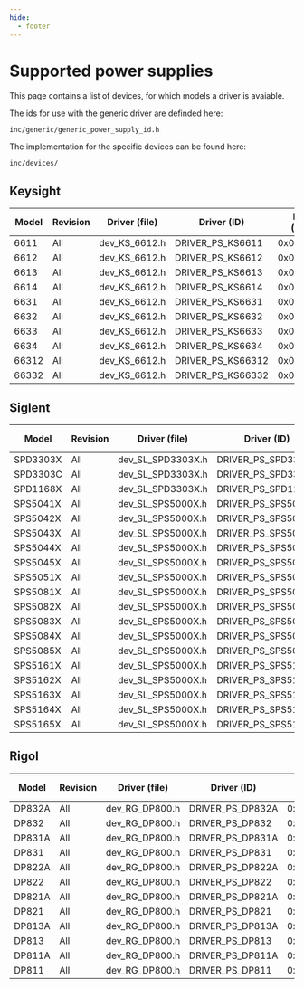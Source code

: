 ```yaml
---
hide:
  - footer
---
```



# Supported power supplies

This page contains a list of devices, for which models a driver is avaiable.

The ids for use with the generic driver are definded here:
```
inc/generic/generic_power_supply_id.h
```

The implementation for the specific devices can be found here:
```
inc/devices/
```

## Keysight

| Model    | Revision | Driver (file)     | Driver (ID)         | Driver (value)  |
| -----    | -------- | -------------     | --------------      | --------------- | 
| 6611     | All      | dev_KS_6612.h     | DRIVER_PS_KS6611    | 0x00010000      |
| 6612     | All      | dev_KS_6612.h     | DRIVER_PS_KS6612    | 0x00010001      |
| 6613     | All      | dev_KS_6612.h     | DRIVER_PS_KS6613    | 0x00010002      |
| 6614     | All      | dev_KS_6612.h     | DRIVER_PS_KS6614    | 0x00010003      |
| 6631     | All      | dev_KS_6612.h     | DRIVER_PS_KS6631    | 0x00010004      |
| 6632     | All      | dev_KS_6612.h     | DRIVER_PS_KS6632    | 0x00010005      |
| 6633     | All      | dev_KS_6612.h     | DRIVER_PS_KS6633    | 0x00010006      |
| 6634     | All      | dev_KS_6612.h     | DRIVER_PS_KS6634    | 0x00010007      |
| 66312    | All      | dev_KS_6612.h     | DRIVER_PS_KS66312   | 0x00010008      |
| 66332    | All      | dev_KS_6612.h     | DRIVER_PS_KS66332   | 0x00010009      |


## Siglent

| Model    | Revision | Driver (file)     | Driver (ID)         | Driver (value)  |
| -------- | -------- | ----------------- | ------------------- | --------------- | 
| SPD3303X | All      | dev_SL_SPD3303X.h | DRIVER_PS_SPD3303X  | 0x00020000      |
| SPD3303C | All      | dev_SL_SPD3303X.h | DRIVER_PS_SPD3303C  | 0x00020001      |
| SPD1168X | All      | dev_SL_SPD3303X.h | DRIVER_PS_SPD1168X  | 0x00020002      |
| SPS5041X | All      | dev_SL_SPS5000X.h | DRIVER_PS_SPS5041X  | 0x00030000      |
| SPS5042X | All      | dev_SL_SPS5000X.h | DRIVER_PS_SPS5042X  | 0x00030001      |
| SPS5043X | All      | dev_SL_SPS5000X.h | DRIVER_PS_SPS5043X  | 0x00030002      |
| SPS5044X | All      | dev_SL_SPS5000X.h | DRIVER_PS_SPS5044X  | 0x00030003      |
| SPS5045X | All      | dev_SL_SPS5000X.h | DRIVER_PS_SPS5045X  | 0x00030004      |  
| SPS5051X | All      | dev_SL_SPS5000X.h | DRIVER_PS_SPS5051X  | 0x00030005      |
| SPS5081X | All      | dev_SL_SPS5000X.h | DRIVER_PS_SPS5081X  | 0x00030006      |
| SPS5082X | All      | dev_SL_SPS5000X.h | DRIVER_PS_SPS5082X  | 0x00030007      |
| SPS5083X | All      | dev_SL_SPS5000X.h | DRIVER_PS_SPS5083X  | 0x00030008      |
| SPS5084X | All      | dev_SL_SPS5000X.h | DRIVER_PS_SPS5084X  | 0x00030009      |
| SPS5085X | All      | dev_SL_SPS5000X.h | DRIVER_PS_SPS5085X  | 0x0003000A      |
| SPS5161X | All      | dev_SL_SPS5000X.h | DRIVER_PS_SPS5161X  | 0x0003000B      |
| SPS5162X | All      | dev_SL_SPS5000X.h | DRIVER_PS_SPS5162X  | 0x0003000C      |
| SPS5163X | All      | dev_SL_SPS5000X.h | DRIVER_PS_SPS5163X  | 0x0003000D      |
| SPS5164X | All      | dev_SL_SPS5000X.h | DRIVER_PS_SPS5164X  | 0x0003000E      |
| SPS5165X | All      | dev_SL_SPS5000X.h | DRIVER_PS_SPS5165X  | 0x0003000F      |


## Rigol


| Model    | Revision | Driver (file)     | Driver (ID)         | Driver (value)  |
| -------- | -------- | ----------------- | ------------------- | --------------- | 
| DP832A   | All      | dev_RG_DP800.h    | DRIVER_PS_DP832A    | 0x00040001      |
| DP832    | All      | dev_RG_DP800.h    | DRIVER_PS_DP832     | 0x00040002      |
| DP831A   | All      | dev_RG_DP800.h    | DRIVER_PS_DP831A    | 0x00040003      |
| DP831    | All      | dev_RG_DP800.h    | DRIVER_PS_DP831     | 0x00040004      |
| DP822A   | All      | dev_RG_DP800.h    | DRIVER_PS_DP822A    | 0x00040005      |
| DP822    | All      | dev_RG_DP800.h    | DRIVER_PS_DP822     | 0x00040006      |
| DP821A   | All      | dev_RG_DP800.h    | DRIVER_PS_DP821A    | 0x00040007      |
| DP821    | All      | dev_RG_DP800.h    | DRIVER_PS_DP821     | 0x00040008      |
| DP813A   | All      | dev_RG_DP800.h    | DRIVER_PS_DP813A    | 0x00040009      |
| DP813    | All      | dev_RG_DP800.h    | DRIVER_PS_DP813     | 0x0004000A      |
| DP811A   | All      | dev_RG_DP800.h    | DRIVER_PS_DP811A    | 0x0004000B      |
| DP811    | All      | dev_RG_DP800.h    | DRIVER_PS_DP811     | 0x0004000C      |
